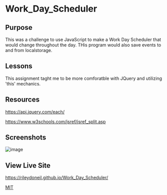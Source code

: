 # Work_Day_Scheduler

## Purpose

This was a challenge to use JavaScript to make a Work Day Scheduler that would change throughout the day. THis program would also save events to and from localstorage.

## Lessons

This assignment taght me to be more comforatble with JQuery and utilizing 'this' mechanics.
## Resources
https://api.jquery.com/each/

https://www.w3schools.com/jsref/jsref_split.asp
## Screenshots
![image](https://user-images.githubusercontent.com/37202991/225115855-114433a9-f88c-43dc-a92e-4f8ffb9c9b80.png)


## View Live Site

https://rileydoneil.github.io/Work_Day_Scheduler/

[MIT](https://choosealicense.com/licenses/mit/)
